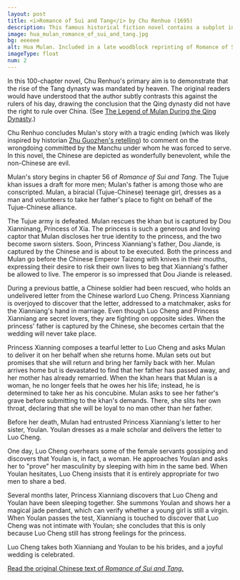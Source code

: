 ```yaml
---
layout: post
title: <i>Romance of Sui and Tang</i> by Chu Renhuo (1695)
description: This famous historical fiction novel contains a subplot in which Mulan makes an unlikely friend when she is captured by a benevolent princess.
image: hua_mulan_romance_of_sui_and_tang.jpg
bg: eeeeee
alt: Hua Mulan. Included in a late woodblock reprinting of Romance of Sui and Tang (Public domain).
imageType: float
num: 2
---
```


In this 100-chapter novel, Chu Renhuo's primary aim is to demonstrate that the rise of the Tang dynasty was mandated by heaven. The original readers would have understood that the author subtly contrasts this against the rulers of his day, drawing the conclusion that the Qing dynasty did not have the right to rule over China. (See <a href="legend_of_mulan_qing_dynasty">The Legend of Mulan During the Qing Dynasty</a>.)

Chu Renhuo concludes Mulan's story with a tragic ending (which was likely inspired by historian <a href="miniscule_book_from_the_yongzhuang_studio.html">Zhu Guozhen's retelling</a>) to comment on the wrongdoing committed by the Manchu under whom he was forced to serve. In this novel, the Chinese are depicted as wonderfully benevolent, while the non-Chinese are evil.

Mulan's story begins in chapter 56 of *Romance of Sui and Tang*. The Tujue khan issues a draft for more men; Mulan's father is among those who are conscripted. Mulan, a biracial (Tujue-Chinese) teenage girl, dresses as a man and volunteers to take her father's place to fight on behalf of the Tujue-Chinese alliance.

The Tujue army is defeated. Mulan rescues the khan but is captured by Dou Xianninang, Princess of Xia. The princess is such a generous and loving captor that Mulan discloses her true identity to the princess, and the two become sworn sisters. Soon, Princess Xianniang's father, Dou Jiande, is captured by the Chinese and is about to be executed. Both the princess and Mulan go before the Chinese Emperor Taizong with knives in their mouths, expressing their desire to risk their own lives to beg that Xianniang's father be allowed to live. The emperor is so impressed that Dou Jiande is released.

During a previous battle, a Chinese soldier had been rescued, who holds an undelivered letter from the Chinese warlord Luo Cheng. Princess Xianniang is overjoyed to discover that the letter, addressed to a matchmaker, asks for the Xianniang's hand in marriage. Even though Luo Cheng and Princess Xianniang are secret lovers, they are fighting on opposite sides. When the princess' father is captured by the Chinese, she becomes certain that the wedding will never take place.

Princess Xianning composes a tearful letter to Luo Cheng and asks Mulan to deliver it on her behalf when she returns home. Mulan sets out but promises that she will return and bring her family back with her. Mulan arrives home but is devastated to find that her father has passed away, and her mother has already remarried. When the khan hears that Mulan is a woman, he no longer feels that he owes her his life; instead, he is determined to take her as his concubine. Mulan asks to see her father's grave before submitting to the khan's demands. There, she slits her own throat, declaring that she will be loyal to no man other than her father.

Before her death, Mulan had entrusted Princess Xianniang's letter to her sister, Youlan. Youlan dresses as a male scholar and delivers the letter to Luo Cheng.

One day, Luo Cheng overhears some of the female servants gossiping and discovers that Youlan is, in fact, a woman. He approaches Youlan and asks her to "prove" her masculinity by sleeping with him in the same bed. When Youlan hesitates, Luo Cheng insists that it is entirely appropriate for two men to share a bed.

Several months later, Princess Xianniang discovers that Luo Cheng and Youlan have been sleeping together. She summons Youlan and shows her a magical jade pendant, which can verify whether a young girl is still a virgin. When Youlan passes the test, Xianniang is touched to discover that Luo Cheng was not intimate with Youlan; she concludes that this is only because Luo Cheng still has strong feelings for the princess.

Luo Cheng takes both Xianniang and Youlan to be his brides, and a joyful wedding is celebrated.

<a href="https://zh.wikisource.org/zh-hant/%E9%9A%8B%E5%94%90%E6%BC%94%E7%BE%A9">Read the original Chinese text of *Romance of Sui and Tang.*</a>
